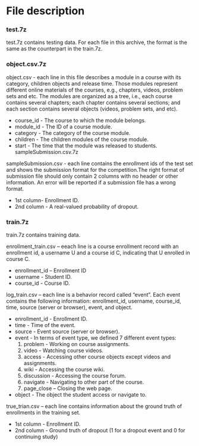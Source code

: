 # File description


### test.7z

test.7z contains testing data. For each file in this archive, the format is the same as the counterpart in the train.7z.

### object.csv.7z

object.csv - each line in this file describes a module in a course with its category, children objects and release time. Those modules represent different online materials of the courses, e.g., chapters, videos, problem sets and etc. The modules are organized as a tree, i.e., each course contains several chapters; each chapter contains several sections; and each section contains several objects (videos, problem sets, and etc).
- course_id - The course to which the module belongs.
- module_id - The ID of a course module.
- category - The category of the course module.
- children - The children modules of the course module.
- start - The time that the module was released to students.
sampleSubmission.csv.7z

sampleSubmission.csv - each line contains the enrollment ids of the test set and shows the submission format for the competition.The right format of submission file should only contain 2 columns with no header or other information. An error will be reported if a submission file has a wrong format.
- 1st column- Enrollment ID.
- 2nd column - A real-valued probability of dropout.

### train.7z

train.7z contains training data.

enrollment_train.csv – eeach line is a course enrollment record with an enrollment id, a username U and a course id C, indicating that U enrolled in course C.
- enrollment_id – Enrollment ID
- username - Student ID.
- course_id - Course ID.

log_train.csv – each line is a behavior record called “event”. Each event contains the following information: enrollment_id, username, course_id, time, source (server or browser), event, and object. 
- enrollment_id - Enrollment ID.
- time - Time of the event.
- source - Event source (server or browser).
- event - In terms of event type, we defined 7 different event types:
  1. problem - Working on course assignments.
  2. video - Watching course videos.
  3. access - Accessing other course objects except videos and assignments.
  4. wiki - Accessing the course wiki.
  5. discussion - Accessing the course forum.
  6. navigate - Navigating to other part of the course.
  7. page_close – Closing the web page.
- object - The object the student access or navigate to.

true_trian.csv – each line contains information about the ground truth of enrollments in the training set. 
- 1st column - Enrollment ID. 
- 2nd column - Ground truth of dropout (1 for a dropout event and 0 for continuing study)